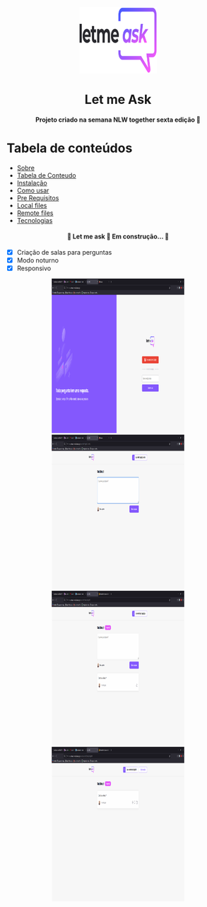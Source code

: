 <p align="center">
	<a href="https://letmeask-nlw-c05b8.web.app/">
		<img src="./src/assets/images/logo.svg" height="150" width="175" alt="logo let me ask" />
	</a>
</p>

<h1 id="#sobre" align="center">Let me Ask</h1>

<h4 align="center">Projeto criado na semana NLW together sexta edição 🚀</h4>

Tabela de conteúdos
=================
<!--ts-->
* [Sobre](#Sobre)
* [Tabela de Conteudo](#tabela-de-conteudo)
* [Instalação](#instalacao)
* [Como usar](#como-usar)
* [Pre Requisitos](#pre-requisitos)
* [Local files](#local-files)
* [Remote files](#remote-files)
* [Tecnologias](#tecnologias)
<!--te-->

<h4 align="center">
	🚧 Let me ask 🚀 Em construção... 🚧
</h4>


- [x] Criação de salas para perguntas
- [x] Modo noturno
- [x] Responsivo

<div align="center">
	<img src="./src/assets/readme-images/letmeaskhome.png" alt="pagina principal da aplicação" height="350" width="300">
	<img src="./src/assets/readme-images/letmeask-perguntas.png" alt="pagina onde se faz as perguntas" height="350"
		width="300">
	<img src="./src/assets/readme-images/letmeaskpergunta.png" alt="lista de perguntas" height="350" width="300">
	<img src="./src/assets/readme-images/letmeaskAdmin.png" alt="pagina de admin" height="350" width="300">
</div>

